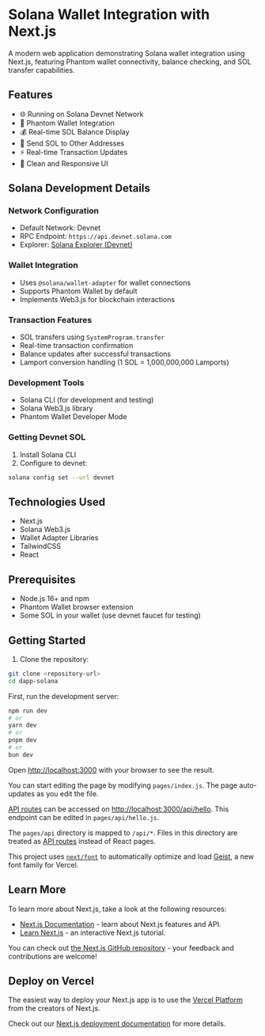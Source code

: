 # Solana Wallet Integration with Next.js

A modern web application demonstrating Solana wallet integration using Next.js, featuring Phantom wallet connectivity, balance checking, and SOL transfer capabilities.

## Features
- 🌐  Running on Solana Devnet Network
- 🔐 Phantom Wallet Integration
- 💰 Real-time SOL Balance Display
- 💸 Send SOL to Other Addresses
- ⚡ Real-time Transaction Updates
- 🎨 Clean and Responsive UI

## Solana Development Details

### Network Configuration
- Default Network: Devnet
- RPC Endpoint: `https://api.devnet.solana.com`
- Explorer: [Solana Explorer (Devnet)](https://explorer.solana.com/?cluster=devnet)

### Wallet Integration
- Uses `@solana/wallet-adapter` for wallet connections
- Supports Phantom Wallet by default
- Implements Web3.js for blockchain interactions

### Transaction Features
- SOL transfers using `SystemProgram.transfer`
- Real-time transaction confirmation
- Balance updates after successful transactions
- Lamport conversion handling (1 SOL = 1,000,000,000 Lamports)

### Development Tools
- Solana CLI (for development and testing)
- Solana Web3.js library
- Phantom Wallet Developer Mode

### Getting Devnet SOL
1. Install Solana CLI
2. Configure to devnet:
```bash
solana config set --url devnet
```

## Technologies Used

- Next.js
- Solana Web3.js
- Wallet Adapter Libraries
- TailwindCSS
- React

## Prerequisites

- Node.js 16+ and npm
- Phantom Wallet browser extension
- Some SOL in your wallet (use devnet faucet for testing)

## Getting Started

1. Clone the repository:
```bash
git clone <repository-url>
cd dapp-solana
```

First, run the development server:

```bash
npm run dev
# or
yarn dev
# or
pnpm dev
# or
bun dev
```

Open [http://localhost:3000](http://localhost:3000) with your browser to see the result.

You can start editing the page by modifying `pages/index.js`. The page auto-updates as you edit the file.

[API routes](https://nextjs.org/docs/pages/building-your-application/routing/api-routes) can be accessed on [http://localhost:3000/api/hello](http://localhost:3000/api/hello). This endpoint can be edited in `pages/api/hello.js`.

The `pages/api` directory is mapped to `/api/*`. Files in this directory are treated as [API routes](https://nextjs.org/docs/pages/building-your-application/routing/api-routes) instead of React pages.

This project uses [`next/font`](https://nextjs.org/docs/pages/building-your-application/optimizing/fonts) to automatically optimize and load [Geist](https://vercel.com/font), a new font family for Vercel.

## Learn More

To learn more about Next.js, take a look at the following resources:

- [Next.js Documentation](https://nextjs.org/docs) - learn about Next.js features and API.
- [Learn Next.js](https://nextjs.org/learn-pages-router) - an interactive Next.js tutorial.

You can check out [the Next.js GitHub repository](https://github.com/vercel/next.js) - your feedback and contributions are welcome!

## Deploy on Vercel

The easiest way to deploy your Next.js app is to use the [Vercel Platform](https://vercel.com/new?utm_medium=default-template&filter=next.js&utm_source=create-next-app&utm_campaign=create-next-app-readme) from the creators of Next.js.

Check out our [Next.js deployment documentation](https://nextjs.org/docs/pages/building-your-application/deploying) for more details.
```
